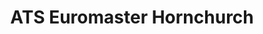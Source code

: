 ---
title: "ATS Euromaster Hornchurch"
url: /hornchurch/ats-euromaster-hornchurch/
shop: Autowerkstatt
---